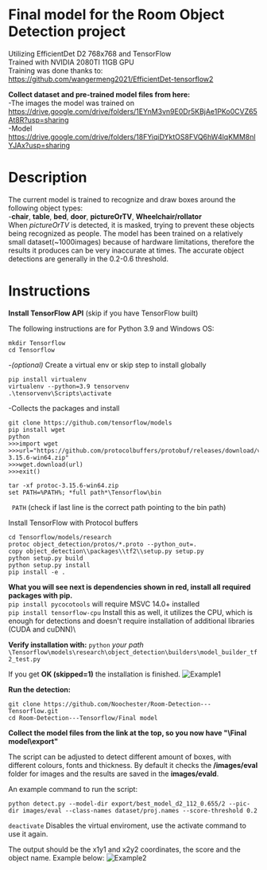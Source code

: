 
# Final model for the Room Object Detection project

Utilizing EfficientDet D2 768x768 and TensorFlow\
Trained with NVIDIA 2080TI 11GB GPU\
Training was done thanks to:\
https://github.com/wangermeng2021/EfficientDet-tensorflow2

**Collect dataset and pre-trained model files from here:** \
-The images the model was trained on\
https://drive.google.com/drive/folders/1EYnM3vn9E0Dr5KBjAe1PKo0CVZ65At8R?usp=sharing 
\
-Model\
https://drive.google.com/drive/folders/18FYiqiDYktOS8FVQ6hW4lqKMM8nlYJAx?usp=sharing

# Description
The current model is trained to recognize and draw boxes around the following object types:\
-**chair**, **table**, **bed**, **door**, **pictureOrTV**, **Wheelchair/rollator**\
When *pictureOrTV* is detected, it is masked, trying to prevent these objects being recognized as people. 
The model has been trained on a relatively small dataset(~1000images) because of hardware limitations, therefore the results it produces can be very inaccurate at times. The accurate object detections are generally in the 0.2-0.6 threshold.

# Instructions
**Install TensorFlow API** (skip if you have TensorFlow built)

The following instructions are for Python 3.9 and Windows OS:
```
mkdir Tensorflow
cd Tensorflow
```
*-(optional)* Create a virtual env or skip step to install globally
```
pip install virtualenv
virtualenv --python=3.9 tensorvenv
.\tensorvenv\Scripts\activate
```
-Collects the packages and install
```
git clone https://github.com/tensorflow/models
pip install wget
python
>>>import wget
>>>url="https://github.com/protocolbuffers/protobuf/releases/download/v3.15.6/protoc-3.15.6-win64.zip"
>>>wget.download(url)
>>>exit()

tar -xf protoc-3.15.6-win64.zip
set PATH=%PATH%; *full path*\Tensorflow\bin
``` 
``` PATH``` (check if last line is the correct path pointing to the bin path)

Install TensorFlow with Protocol buffers
```
cd Tensorflow/models/research
protoc object_detection/protos/*.proto --python_out=.
copy object_detection\\packages\\tf2\\setup.py setup.py
python setup.py build
python setup.py install
pip install -e .
```

**What you will see next is dependencies shown in red, install all required packages with pip.**\
```pip install pycocotools``` will require MSVC 14.0+ installed\
```pip install tensorflow-cpu``` Install this as well, it utilizes the CPU, which is enough for detections and doesn't require installation of additional libraries (CUDA and cuDNN)\

**Verify installation with:**
```python``` *your path*``` \Tensorflow\models\research\object_detection\builders\model_builder_tf2_test.py```

If you get **OK (skipped=1)** the installation is finished.
![Example1](Example2.png?raw=true "Verification")

**Run the detection:**
```
git clone https://github.com/Noochester/Room-Detection---Tensorflow.git
cd Room-Detection---Tensorflow/Final model
```
**Collect the model files from the link at the top, so you now have "\Final model\export"**

The script can be adjusted to detect different amount of boxes, with different colours, fonts and thickness. By default it checks the **/images/eval** folder for images and the results are saved in the **images/evald**. 

An example command to run the script:
```
python detect.py --model-dir export/best_model_d2_112_0.655/2 --pic-dir images/eval --class-names dataset/proj.names --score-threshold 0.2
```
```deactivate``` Disables the virtual enviroment, use the activate command to use it again.

The output should be the x1y1 and x2y2 coordinates, the score and the object name. Example below:
![Example2](example1.png?raw=true "Outputs")
